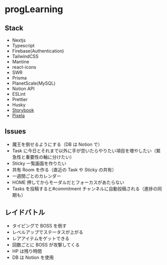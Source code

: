# progLearning

## Stack

- Nextjs
- Typescript
- Firebase(Authentication)
- TailwindCSS
- Mantine
- react-icons
- SWR
- Prisma
- PlanetScale(MySQL)
- Notion API
- ESLint
- Prettier
- Husky
- [Storybook](https://storybook.js.org/)
- [Pixela](https://docs.pixe.la/)

## Issues

- 魔王を倒せるようにする（DB は Notion で）
- Task に今日とそれまで以外に手が空いたらやりたい項目を増やしたい（緊急性と重要性の軸に分けたい）
- Sticky 一覧画面を作りたい
- 共有 Room を作る（直近の Task や Sticky の共有）
- 一週間ごとのカレンダー
- HOME 押してからモーダルだとフォーカスがあたらない
- Tasks を投稿すると#commitment チャンネルに自動投稿される（進捗の同期も）

## レイドバトル

- タイピングで BOSS を倒す
- レベルアップでステータスが上がる
- レアアイテムをゲットできる
- 回数ごとに BOSS が攻撃してくる
- HP は残り時間
- DB は Notion を使用

